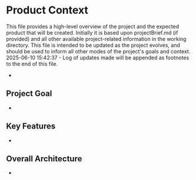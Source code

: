 # Product Context

This file provides a high-level overview of the project and the expected product that will be created. Initially it is based upon projectBrief.md (if provided) and all other available project-related information in the working directory. This file is intended to be updated as the project evolves, and should be used to inform all other modes of the project's goals and context.
2025-06-10 15:42:37 - Log of updates made will be appended as footnotes to the end of this file.

*

## Project Goal

*   

## Key Features

*   

## Overall Architecture

*